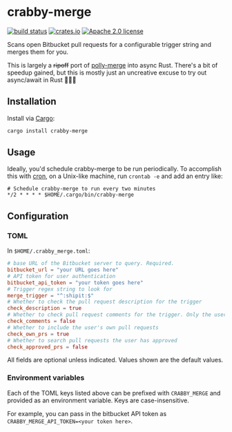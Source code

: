 # crabby-merge

[![build status](https://img.shields.io/github/workflow/status/kesyog/crabby-merge/Rust?style=flat-square)](https://github.com/kesyog/crabby-merge/actions/workflows/rust.yml)
[![crates.io](https://img.shields.io/crates/v/crabby-merge?style=flat-square)](https://crates.io/crates/crabby-merge)
[![Apache 2.0 license](https://img.shields.io/github/license/kesyog/crabby-merge?style=flat-square)](./LICENSE)

Scans open Bitbucket pull requests for a configurable trigger string and merges them for you.

This is largely a ~~ripoff~~ port of [polly-merge](https://github.com/noahp/polly-merge) into async
Rust. There's a bit of speedup gained, but this is mostly just an uncreative excuse to try out
async/await in Rust 👨🏽‍🎓

## Installation

Install via [Cargo](https://rustup.rs):

```sh
cargo install crabby-merge
```

## Usage

Ideally, you'd schedule crabby-merge to be run periodically. To accomplish this with [cron](https://en.wikipedia.org/wiki/Cron),
on a Unix-like machine, run `crontab -e` and add an entry like:

```text
# Schedule crabby-merge to run every two minutes
*/2 * * * * $HOME/.cargo/bin/crabby-merge
```

## Configuration

### TOML

In `$HOME/.crabby_merge.toml`:

```toml
# base URL of the Bitbucket server to query. Required.
bitbucket_url = "your URL goes here"
# API token for user authentication
bitbucket_api_token = "your token goes here"
# Trigger regex string to look for
merge_trigger = "^:shipit:$"
# Whether to check the pull request description for the trigger
check_description = true
# Whether to check pull request comments for the trigger. Only the user's own comments are searched.
check_comments = false
# Whether to include the user's own pull requests
check_own_prs = true
# Whether to search pull requests the user has approved
check_approved_prs = false
```

All fields are optional unless indicated. Values shown are the default values.

### Environment variables

Each of the TOML keys listed above can be prefixed with `CRABBY_MERGE` and provided as an
environment variable. Keys are case-insensitive.

For example, you can pass in the bitbucket API token as `CRABBY_MERGE_API_TOKEN=<your token here>`.
